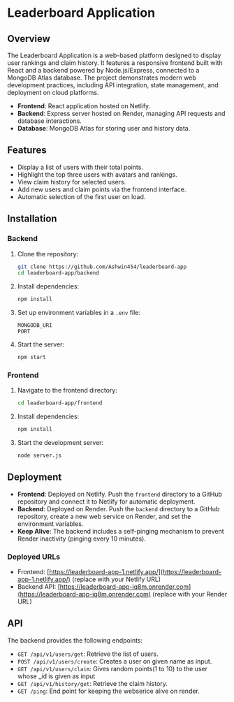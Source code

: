 # Leaderboard Application

## Overview
The Leaderboard Application is a web-based platform designed to display user rankings and claim history. It features a responsive frontend built with React and a backend powered by Node.js/Express, connected to a MongoDB Atlas database. The project demonstrates modern web development practices, including API integration, state management, and deployment on cloud platforms.

- **Frontend**: React application hosted on Netlify.
- **Backend**: Express server hosted on Render, managing API requests and database interactions.
- **Database**: MongoDB Atlas for storing user and history data.

## Features
- Display a list of users with their total points.
- Highlight the top three users with avatars and rankings.
- View claim history for selected users.
- Add new users and claim points via the frontend interface.
- Automatic selection of the first user on load.

## Installation

### Backend
1. Clone the repository:
   ```bash
   git clone https://github.com/Ashwin454/leaderboard-app
   cd leaderboard-app/backend
   ```
2. Install dependencies:
   ```bash
   npm install
   ```
3. Set up environment variables in a `.env` file:
   ```
   MONGODB_URI
   PORT
   ```
4. Start the server:
   ```bash
   npm start
   ```

### Frontend
1. Navigate to the frontend directory:
   ```bash
   cd leaderboard-app/frontend
   ```
2. Install dependencies:
   ```bash
   npm install
   ```
4. Start the development server:
   ```bash
   node server.js
   ```

## Deployment
- **Frontend**: Deployed on Netlify. Push the `frontend` directory to a GitHub repository and connect it to Netlify for automatic deployment.
- **Backend**: Deployed on Render. Push the `backend` directory to a GitHub repository, create a new web service on Render, and set the environment variables.
- **Keep Alive**: The backend includes a self-pinging mechanism to prevent Render inactivity (pinging every 10 minutes).

### Deployed URLs
- Frontend: [https://leaderboard-app-1.netlify.app/](https://leaderboard-app-1.netlify.app/) (replace with your Netlify URL)
- Backend API: [https://leaderboard-app-iq8m.onrender.com](https://leaderboard-app-iq8m.onrender.com) (replace with your Render URL)

## API
The backend provides the following endpoints:
- `GET /api/v1/users/get`: Retrieve the list of users.
- `POST /api/v1/users/create`: Creates a user on given name as input.
- `GET /api/v1/users/claim`: Gives random points(1 to 10) to the user whose _id is given as input
- `GET /api/v1/history/get`: Retrieve the claim history.
- `GET /ping`: End point for keeping the webserice alive on render.
